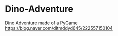 # Dino-Adventure
Dino Adventure made of a PyGame<br>
https://blog.naver.com/dltmddyd645/222557150104
